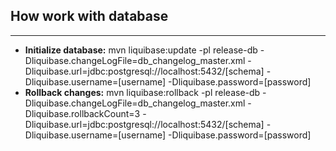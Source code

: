 ## How work with database
<hr>
<ul>
    <li><strong>Initialize database:</strong> mvn liquibase:update -pl release-db -Dliquibase.changeLogFile=db_changelog_master.xml -Dliquibase.url=jdbc:postgresql://localhost:5432/[schema] -Dliquibase.username=[username] -Dliquibase.password=[password] </li>
    <li><strong>Rollback changes:</strong> mvn liquibase:rollback -pl release-db -Dliquibase.changeLogFile=db_changelog_master.xml -Dliquibase.rollbackCount=3 -Dliquibase.url=jdbc:postgresql://localhost:5432/[schema] -Dliquibase.username=[username] -Dliquibase.password=[password]</li>
</ul>
